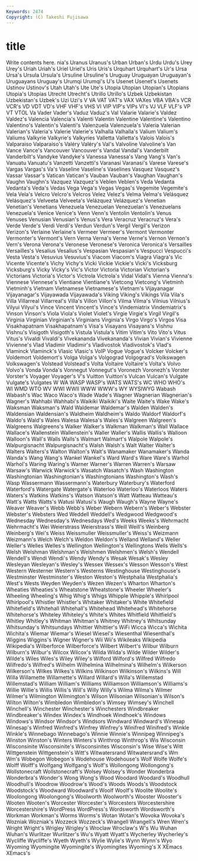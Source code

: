```yaml
---
Keywords: 2474 
Copyright: (C) Takeshi Fujisawa
---
```


# title

Write contents here.
nia's Uranus Uranus's Urban
Urban's Urdu Urdu's Urey Urey's Uriah Uriah's Uriel Uriel's Uris
Uris's Urquhart Urquhart's Ur's Ursa Ursa's Ursula Ursula's Ursuline Ursuline's
Uruguay Uruguayan Uruguayan's Uruguayans Uruguay's Urumqi Urumqi's U's Usenet Usenet's
Usenets Ustinov Ustinov's Utah Utah's Ute Ute's Utopia Utopian Utopian's
Utopians Utopia's Utopias Utrecht Utrecht's Utrillo Utrillo's Uzbek Uzbekistan Uzbekistan's
Uzbek's Uzi Uzi's V VA VAT VAT's VAX VAXes VBA
VBA's VCR VCR's VD VDT VD's VHF VHF's VHS VI
VIP VIP's VIPs VI's VJ VLF VLF's VP VT VTOL
Va Vader Vader's Vaduz Vaduz's Val Valarie Valarie's Valdez Valdez's
Valencia Valencia's Valenti Valentin Valentine Valentine's Valentino Valentino's Valentin's Valenti's
Valenzuela Valenzuela's Valeria Valerian Valerian's Valeria's Valerie Valerie's Valhalla Valhalla's
Valium Valium's Valiums Valkyrie Valkyrie's Valkyries Valletta Valletta's Valois Valois's
Valparaiso Valparaiso's Valéry Valéry's Val's Valvoline Valvoline's Van Vance Vance's
Vancouver Vancouver's Vandal Vandal's Vanderbilt Vanderbilt's Vandyke Vandyke's Vanessa Vanessa's
Vang Vang's Van's Vanuatu Vanuatu's Vanzetti Vanzetti's Varanasi Varanasi's Varese
Varese's Vargas Vargas's Va's Vaseline Vaseline's Vaselines Vasquez Vasquez's Vassar
Vassar's Vatican Vatican's Vauban Vauban's Vaughan Vaughan's Vaughn Vaughn's Vazquez
Vazquez's Veblen Veblen's Veda Vedanta Vedanta's Veda's Vedas Vega Vega's
Vegas Vegas's Vegemite Vegemite's Vela Vela's Velcro Velcro's Velcros Velez
Velez's Velma Velma's Velásquez Velásquez's Velveeta Velveeta's Velázquez Velázquez's Venetian
Venetian's Venetians Venezuela Venezuelan Venezuelan's Venezuelans Venezuela's Venice Venice's Venn
Venn's Ventolin Ventolin's Venus Venuses Venusian Venusian's Venus's Vera Veracruz
Veracruz's Vera's Verde Verde's Verdi Verdi's Verdun Verdun's Vergil Vergil's
Verizon Verizon's Verlaine Verlaine's Vermeer Vermeer's Vermont Vermonter Vermonter's Vermont's
Vern Verna Verna's Verne Verne's Vernon Vernon's Vern's Verona Verona's
Veronese Veronese's Veronica Veronica's Versailles Versailles's Vesalius Vesalius's Vespasian Vespasian's
Vespucci Vespucci's Vesta Vesta's Vesuvius Vesuvius's Viacom Viacom's Viagra Viagra's
Vic Vicente Vicente's Vichy Vichy's Vicki Vickie Vickie's Vicki's Vicksburg
Vicksburg's Vicky Vicky's Vic's Victor Victoria Victorian Victorian's Victorians Victoria's
Victor's Victrola Victrola's Vidal Vidal's Vienna Vienna's Viennese Viennese's Vientiane
Vientiane's Vietcong Vietcong's Vietminh Vietminh's Vietnam Vietnamese Vietnamese's Vietnam's Vijayanagar
Vijayanagar's Vijayawada Vijayawada's Viking Viking's Vikings Vila Vila's Villa Villarreal
Villarreal's Villa's Villon Villon's Vilma Vilma's Vilnius Vilnius's Vilyui Vilyui's
Vince Vincent Vincent's Vince's Vindemiatrix Vindemiatrix's Vinson Vinson's Viola Viola's
Violet Violet's Virgie Virgie's Virgil Virgil's Virginia Virginian Virginian's Virginians
Virginia's Virgo Virgo's Virgos Visa Visakhapatnam Visakhapatnam's Visa's Visayans Visayans's
Vishnu Vishnu's Visigoth Visigoth's Vistula Vistula's Vitim Vitim's Vito Vito's
Vitus Vitus's Vivaldi Vivaldi's Vivekananda Vivekananda's Vivian Vivian's Vivienne Vivienne's
Vlad Vladimir Vladimir's Vladivostok Vladivostok's Vlad's Vlaminck Vlaminck's Vlasic Vlasic's
VoIP Vogue Vogue's Volcker Volcker's Voldemort Voldemort's Volga Volga's Volgograd
Volgograd's Volkswagen Volkswagen's Volstead Volstead's Volta Voltaire Voltaire's Volta's Volvo
Volvo's Vonda Vonda's Vonnegut Vonnegut's Voronezh Voronezh's Vorster Vorster's Voyager
Voyager's V's Vuitton Vuitton's Vulcan Vulcan's Vulgate Vulgate's Vulgates W
WA WASP WASP's WATS WATS's WC WHO WHO's WI WMD
WTO WV WWI WWII WWW WWW's WY WYSIWYG Wabash Wabash's
Wac Waco Waco's Wade Wade's Wagner Wagnerian Wagnerian's Wagner's Wahhabi
Wahhabi's Waikiki Waikiki's Waite Waite's Wake Wake's Waksman Waksman's Wald
Waldemar Waldemar's Walden Walden's Waldensian Waldensian's Waldheim Waldheim's Waldo Waldorf
Waldorf's Waldo's Wald's Wales Walesa Walesa's Wales's Walgreen Walgreen's Walgreens
Walgreens's Walker Walker's Walkman Walkman's Wall Wallace Wallace's Wallenstein Wallenstein's
Waller Waller's Wallis Wallis's Walloon Walloon's Wall's Walls Walls's Walmart
Walmart's Walpole Walpole's Walpurgisnacht Walpurgisnacht's Walsh Walsh's Walt Walter Walter's
Walters Walters's Walton Walton's Walt's Wanamaker Wanamaker's Wanda Wanda's Wang
Wang's Wankel Wankel's Ward Ward's Ware Ware's Warhol Warhol's Waring
Waring's Warner Warner's Warren Warren's Warsaw Warsaw's Warwick Warwick's Wasatch
Wasatch's Wash Washington Washingtonian Washingtonian's Washingtonians Washington's Wash's Wasp Wassermann
Wassermann's Waterbury Waterbury's Waterford Waterford's Watergate Watergate's Waterloo Waterloo's Waterloos
Waters Waters's Watkins Watkins's Watson Watson's Watt Watteau Watteau's Watt's
Watts Watts's Watusi Watusi's Waugh Waugh's Wayne Wayne's Weaver Weaver's
Webb Webb's Weber Webern Webern's Weber's Webster Webster's Websters Wed
Weddell Weddell's Wedgwood Wedgwood's Wednesday Wednesday's Wednesdays Wed's Weeks Weeks's
Wehrmacht Wehrmacht's Wei Weierstrass Weierstrass's Weill Weill's Weinberg Weinberg's Wei's
Weiss Weissmuller Weissmuller's Weiss's Weizmann Weizmann's Welch Welch's Weldon Weldon's
Welland Welland's Weller Weller's Welles Welles's Wellington Wellington's Wellingtons Wells
Wells's Welsh Welshman Welshman's Welshmen Welshmen's Welsh's Wendell Wendell's Wendi
Wendi's Wendy Wendy's Wesak Wesak's Wesley Wesleyan Wesleyan's Wesley's Wessex
Wessex's Wesson Wesson's West Western Westerner Western's Westerns Westinghouse Westinghouse's
Westminster Westminster's Weston Weston's Westphalia Westphalia's West's Wests Weyden Weyden's
Wezen Wezen's Wharton Wharton's Wheaties Wheaties's Wheatstone Wheatstone's Wheeler Wheeler's
Wheeling Wheeling's Whig Whig's Whigs Whipple Whipple's Whirlpool Whirlpool's Whistler
Whistler's Whitaker Whitaker's White Whitefield Whitefield's Whitehall Whitehall's Whitehead Whitehead's
Whitehorse Whitehorse's Whiteley Whiteley's White's Whites Whitfield Whitfield's Whitley Whitley's
Whitman Whitman's Whitney Whitney's Whitsunday Whitsunday's Whitsundays Whittier Whittier's WiFi
Wicca Wicca's Wichita Wichita's Wiemar Wiemar's Wiesel Wiesel's Wiesenthal Wiesenthal's
Wiggins Wiggins's Wigner Wigner's Wii Wii's Wikileaks Wikipedia Wikipedia's Wilberforce
Wilberforce's Wilbert Wilbert's Wilbur Wilburn Wilburn's Wilbur's Wilcox Wilcox's Wilda
Wilda's Wilde Wilder Wilder's Wilde's Wiles Wiles's Wiley Wiley's Wilford
Wilford's Wilfred Wilfredo Wilfredo's Wilfred's Wilhelm Wilhelmina Wilhelmina's Wilhelm's Wilkerson
Wilkerson's Wilkes Wilkes's Wilkins Wilkinson Wilkinson's Wilkins's Will Willa Willamette
Willamette's Willard Willard's Willa's Willemstad Willemstad's William William's Williams Williamson
Williamson's Williams's Willie Willie's Willis Willis's Will's Willy Willy's Wilma
Wilma's Wilmer Wilmer's Wilmington Wilmington's Wilson Wilsonian Wilsonian's Wilson's Wilton
Wilton's Wimbledon Wimbledon's Wimsey Wimsey's Winchell Winchell's Winchester Winchester's Winchesters
Windbreaker Windbreaker's Windex Windex's Windhoek Windhoek's Windows Windows's Windsor Windsor's
Windsors Windward Windward's Winesap Winesap's Winfred Winfred's Winfrey Winfrey's Winifred
Winifred's Winkle Winkle's Winnebago Winnebago's Winnie Winnie's Winnipeg Winnipeg's Winston
Winston's Winters Winters's Winthrop Winthrop's Wis Wisconsin Wisconsinite Wisconsinite's Wisconsinites
Wisconsin's Wise Wise's Witt Wittgenstein Wittgenstein's Witt's Witwatersrand Witwatersrand's Wm
Wm's Wobegon Wobegon's Wodehouse Wodehouse's Wolf Wolfe Wolfe's Wolff Wolff's
Wolfgang Wolfgang's Wolf's Wollongong Wollongong's Wollstonecraft Wollstonecraft's Wolsey Wolsey's Wonder
Wonderbra Wonderbra's Wonder's Wong Wong's Wood Woodard Woodard's Woodhull Woodhull's
Woodrow Woodrow's Wood's Woods Woods's Woodstock Woodstock's Woodward Woodward's Woolf
Woolf's Woolite Woolite's Woolongong Woolongong's Woolworth Woolworth's Wooster Wooster's Wooten
Wooten's Worcester Worcester's Worcesters Worcestershire Worcestershire's WordPress WordPress's Wordsworth Wordsworth's
Workman Workman's Worms Worms's Wotan Wotan's Wovoka Wovoka's Wozniak Wozniak's
Wozzeck Wozzeck's Wrangell Wrangell's Wren Wren's Wright Wright's Wrigley Wrigley's
Wroclaw Wroclaw's W's Wu Wuhan Wuhan's Wurlitzer Wurlitzer's Wu's Wyatt
Wyatt's Wycherley Wycherley's Wycliffe Wycliffe's Wyeth Wyeth's Wylie Wylie's Wynn
Wynn's Wyo Wyoming Wyomingite Wyomingite's Wyomingites Wyoming's X XEmacs XEmacs's
